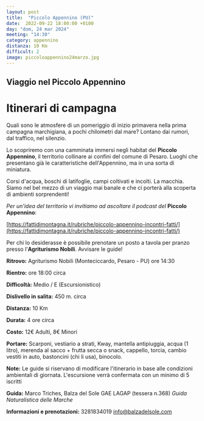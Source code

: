 ```yaml
---
layout: post
title:  "Piccolo Appennino (PU)"
date:  2022-09-22 18:00:00 +0100
day: "dom, 24 mar 2024"
meeting: "14:30"
category: appennino 
distanza: 10 Km
difficult: 2
image: piccoloappennino24marzo.jpg
---
```


## Viaggio nel Piccolo Appennino

# Itinerari di campagna

Quali sono le atmosfere di un pomeriggio di inizio primavera nella prima campagna marchigiana, a pochi chilometri dal mare? Lontano dai rumori, dal traffico, nel silenzio.

Lo scopriremo con una camminata immersi negli habitat del **Piccolo Appennino**, il territorio collinare ai confini del comune di Pesaro. Luoghi che presentano già le caratteristiche dell'Appennino, ma in una sorta di miniatura.

Corsi d'acqua, boschi di latifoglie, campi coltivati e incolti. La macchia. Siamo nel bel mezzo di un viaggio mai banale e che ci porterà alla scoperta di ambienti sorprendenti!

*Per un'idea del territorio vi invitiamo ad ascoltare il podcast del* **Piccolo Appennino**: 

[https://fattidimontagna.it/rubriche/piccolo-appennino-incontri-fatti/](https://fattidimontagna.it/rubriche/piccolo-appennino-incontri-fatti/)

Per chi lo desiderasse è possibile prenotare un posto a tavola per pranzo presso l'**Agriturismo Nobili**. Avvisare le guide!

**Ritrovo:** Agriturismo Nobili (Monteciccardo, Pesaro - PU) ore 14:30

**Rientro:** ore 18:00 circa 

**Difficoltà:** Medio / E (Escursionistico)

**Dislivello in salita:**  450 m. circa

**Distanza:** 10 Km

**Durata:** 4 ore circa

**Costo:** 12€ Adulti, 8€ Minori


**Portare:** Scarponi, vestiario a strati, Kway, mantella antipiuggia, acqua (1 litro), merenda al sacco + frutta secca o snack, cappello, torcia, cambio vestiti in auto, bastoncini (chi li usa), binocolo. 

**Note:** Le guide si riservano di modificare l'itinerario in base alle condizioni ambientali di giornata. L'escursione verrà confermata con un minimo di 5 iscritti

**Guida:** Marco Triches, Balza del Sole GAE LAGAP (tessera n.368)
*Guida Naturalistica delle Marche*

**Informazioni e prenotazioni:** 3281834019 info@balzadelsole.com
